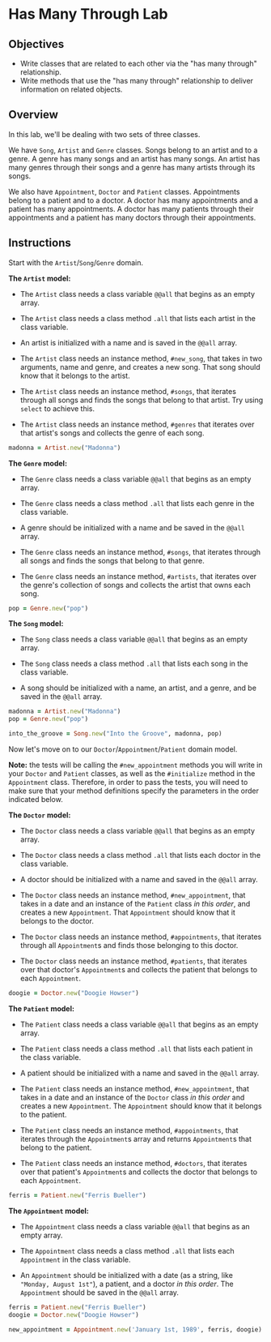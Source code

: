 # Has Many Through Lab

## Objectives

- Write classes that are related to each other via the "has many through"
  relationship.
- Write methods that use the "has many through" relationship to deliver
  information on related objects.

## Overview

In this lab, we'll be dealing with two sets of three classes.

We have `Song`, `Artist` and `Genre` classes. Songs belong to an artist and to a
genre. A genre has many songs and an artist has many songs. An artist has many
genres through their songs and a genre has many artists through its songs.

We also have `Appointment`, `Doctor` and `Patient` classes. Appointments belong
to a patient and to a doctor. A doctor has many appointments and a patient has
many appointments. A doctor has many patients through their appointments and a
patient has many doctors through their appointments.

## Instructions

Start with the `Artist`/`Song`/`Genre` domain.

**The `Artist` model:**

- The `Artist` class needs a class variable `@@all` that begins as an empty
  array.

- The `Artist` class needs a class method `.all` that lists each artist in the
  class variable.
  
- An artist is initialized with a name and is saved in the `@@all` array.

- The `Artist` class needs an instance method, `#new_song`, that takes in two
  arguments, name and genre, and creates a new song. That song should know that
  it belongs to the artist.

- The `Artist` class needs an instance method, `#songs`, that iterates through
  all songs and finds the songs that belong to that artist. Try using `select`
  to achieve this.

- The `Artist` class needs an instance method, `#genres` that iterates over that
  artist's songs and collects the genre of each song.

```ruby
madonna = Artist.new("Madonna")
```

**The `Genre` model:**

- The `Genre` class needs a class variable `@@all` that begins as an empty
  array.

- The `Genre` class needs a class method `.all` that lists each genre in the
  class variable.

- A genre should be initialized with a name and be saved in the `@@all` array.

- The `Genre` class needs an instance method, `#songs`, that iterates through
  all songs and finds the songs that belong to that genre.

- The `Genre` class needs an instance method, `#artists`, that iterates over the
  genre's collection of songs and collects the artist that owns each song.

```ruby
pop = Genre.new("pop")
```

**The `Song` model:**

- The `Song` class needs a class variable `@@all` that begins as an empty array.

- The `Song` class needs a class method `.all` that lists each song in the class
  variable.

- A song should be initialized with a name, an artist, and a genre, and be saved
  in the `@@all` array.

```ruby
madonna = Artist.new("Madonna")
pop = Genre.new("pop")

into_the_groove = Song.new("Into the Groove", madonna, pop)
```

Now let's move on to our `Doctor`/`Appointment`/`Patient` domain model.

**Note:** the tests will be calling the `#new_appointment` methods you will
write in your `Doctor` and `Patient` classes, as well as the `#initialize`
method in the `Appointment` class. Therefore, in order to pass the tests, you
will need to make sure that your method definitions specify the parameters in
the order indicated below.

**The `Doctor` model:**

- The `Doctor` class needs a class variable `@@all` that begins as an empty
  array.

- The `Doctor` class needs a class method `.all` that lists each doctor in the
  class variable.

- A doctor should be initialized with a name and saved in the `@@all` array.

- The `Doctor` class needs an instance method, `#new_appointment`, that takes in
  a date and an instance of the `Patient` class *in this order*, and creates a
  new `Appointment`. That `Appointment` should know that it belongs to the
  doctor.

- The `Doctor` class needs an instance method, `#appointments`, that iterates
  through all `Appointment`s and finds those belonging to this doctor.


- The `Doctor` class needs an instance method, `#patients`, that iterates over
  that doctor's `Appointment`s and collects the patient that belongs to each
  `Appointment`.

```ruby
doogie = Doctor.new("Doogie Howser")
```

**The `Patient` model:**

- The `Patient` class needs a class variable `@@all` that begins as an empty
  array.

- The `Patient` class needs a class method `.all` that lists each patient in the
  class variable.

- A patient should be initialized with a name and saved in the `@@all` array.

- The `Patient` class needs an instance method, `#new_appointment`, that takes
  in a date and an instance of the `Doctor` class *in this order* and creates a
  new `Appointment`. The `Appointment` should know that it belongs to the
  patient.

- The `Patient` class needs an instance method, `#appointments`, that iterates
  through the `Appointment`s array and returns `Appointment`s that belong to the
  patient.

- The `Patient` class needs an instance method, `#doctors`, that iterates over
  that patient's `Appointment`s and collects the doctor that belongs to each
  `Appointment`.

```ruby
ferris = Patient.new("Ferris Bueller")
```

**The `Appointment` model:**

- The `Appointment` class needs a class variable `@@all` that begins as an empty
  array.
- The `Appointment` class needs a class method `.all` that lists each
  `Appointment` in the class variable.
  
- An `Appointment` should be initialized with a date (as a string, like
  `"Monday, August 1st"`), a patient, and a doctor *in this order*. The
  `Appointment` should be saved in the `@@all` array.

```ruby
ferris = Patient.new("Ferris Bueller")
doogie = Doctor.new("Doogie Howser")

new_appointment = Appointment.new('January 1st, 1989', ferris, doogie)
```
